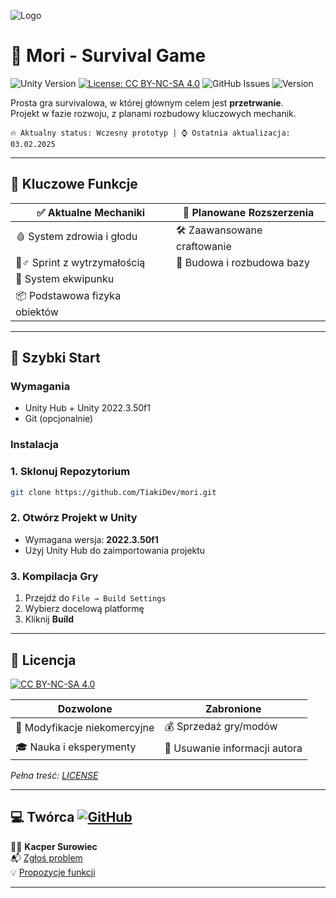 
![Logo](https://i.imgur.com/HEQbfu5.png)
# 🌲 Mori - Survival Game  


![Unity Version](https://img.shields.io/badge/Unity-2022.3.50f1-blue.svg)
[![License: CC BY-NC-SA 4.0](https://img.shields.io/badge/License-CC_BY--NC--SA_4.0-lightgrey.svg)](https://creativecommons.org/licenses/by-nc-sa/4.0/)
![GitHub Issues](https://img.shields.io/github/issues/TiakiDev/mori?label=issues)
![Version](https://img.shields.io/badge/Version-0.0.1--Pre--alpha-orange)

Prosta gra survivalowa, w której głównym celem jest **przetrwanie**.  
Projekt w fazie rozwoju, z planami rozbudowy kluczowych mechanik.

`🔥 Aktualny status: Wczesny prototyp | ⌚ Ostatnia aktualizacja: 03.02.2025`

---

## 🌟 Kluczowe Funkcje
| ✅ Aktualne Mechaniki         | 🚧 Planowane Rozszerzenia    |
|-------------------------------|-----------------------------|
| 🩸 System zdrowia i głodu     | 🛠️ Zaawansowane craftowanie |
| 🏃♂️ Sprint z wytrzymałością | 🏡 Budowa i rozbudowa bazy  |
| 🎒 System ekwipunku       |           |
| 📦 Podstawowa fizyka obiektów |       |

---

## 🚀 Szybki Start
### Wymagania
- Unity Hub + Unity 2022.3.50f1
- Git (opcjonalnie)

### Instalacja

### 1. Sklonuj Repozytorium
```bash
git clone https://github.com/TiakiDev/mori.git
```

### 2. Otwórz Projekt w Unity
- Wymagana wersja: **2022.3.50f1**
- Użyj Unity Hub do zaimportowania projektu

### 3. Kompilacja Gry
1. Przejdź do `File → Build Settings`
2. Wybierz docelową platformę
3. Kliknij **Build**



---

## 📜 Licencja
[![CC BY-NC-SA 4.0](https://img.shields.io/badge/License-CC_BY--NC--SA_4.0-lightgrey.svg)](https://creativecommons.org/licenses/by-nc-sa/4.0/)

| Dozwolone                      | Zabronione                   |
|--------------------------------|------------------------------|
| 🔧 Modyfikacje niekomercyjne   | 💰 Sprzedaż gry/modów        |
| 🎓 Nauka i eksperymenty        | 🚫 Usuwanie informacji autora|

*Pełna treść: [LICENSE](LICENSE)*

---

## 💻 Twórca [![GitHub](https://img.shields.io/badge/👤_TiakiDev-Profile-blue?logo=github)](https://github.com/TiakiDev)  

👨‍🎓 **Kacper Surowiec**  
📬 [Zgłoś problem](https://github.com/TiakiDev/mori/issues)                          
💡 [Propozycje funkcji](https://github.com/TiakiDev/mori/discussions)

---
